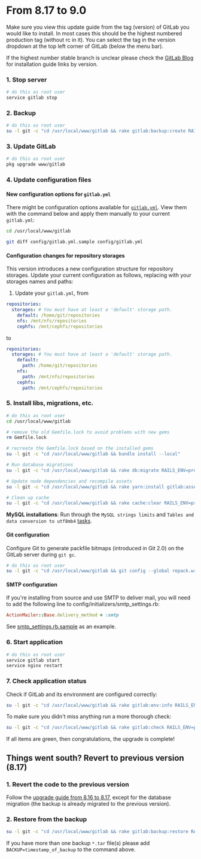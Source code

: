# From 8.17 to 9.0

Make sure you view this update guide from the tag (version) of GitLab you would
like to install. In most cases this should be the highest numbered production
tag (without rc in it). You can select the tag in the version dropdown at the
top left corner of GitLab (below the menu bar).

If the highest number stable branch is unclear please check the
[GitLab Blog](https://about.gitlab.com/blog/archives.html) for installation
guide links by version.

### 1. Stop server

```bash
# do this as root user
service gitlab stop
```

### 2. Backup

```bash
# do this as root user
su -l git -c "cd /usr/local/www/gitlab && rake gitlab:backup:create RAILS_ENV=production"
```

### 3. Update GitLab

```bash
# do this as root user
pkg upgrade www/gitlab
```

### 4. Update configuration files

#### New configuration options for `gitlab.yml`

There might be configuration options available for [`gitlab.yml`][yaml]. View them with the command below and apply them manually to your current `gitlab.yml`:

```sh
cd /usr/local/www/gitlab

git diff config/gitlab.yml.sample config/gitlab.yml
```

#### Configuration changes for repository storages

This version introduces a new configuration structure for repository storages.
Update your current configuration as follows, replacing with your storages names and paths:

1. Update your `gitlab.yml`, from

  ```yaml
  repositories:
    storages: # You must have at least a 'default' storage path.
      default: /home/git/repositories
      nfs: /mnt/nfs/repositories
      cephfs: /mnt/cephfs/repositories
  ```

  to

  ```yaml
  repositories:
    storages: # You must have at least a 'default' storage path.
      default:
        path: /home/git/repositories
      nfs:
        path: /mnt/nfs/repositories
      cephfs:
        path: /mnt/cephfs/repositories
  ```

### 5. Install libs, migrations, etc.

```bash
# do this as root user
cd /usr/local/www/gitlab

# remove the old Gemfile.lock to avoid problems with new gems
rm Gemfile.lock

# recreate the Gemfile.lock based on the installed gems
su -l git -c "cd /usr/local/www/gitlab && bundle install --local"

# Run database migrations
su -l git -c "cd /usr/local/www/gitlab && rake db:migrate RAILS_ENV=production"

# Update node dependencies and recompile assets
su -l git -c "cd /usr/local/www/gitlab && rake yarn:install gitlab:assets:clean gitlab:assets:compile RAILS_ENV=production NODE_ENV=production"

# Clean up cache
su -l git -c "cd /usr/local/www/gitlab && rake cache:clear RAILS_ENV=production"
```

**MySQL installations**: Run through the `MySQL strings limits` and `Tables and data conversion to utf8mb4` [tasks](../install/database_mysql.md).

#### Git configuration

Configure Git to generate packfile bitmaps (introduced in Git 2.0) on
the GitLab server during `git gc`.

```sh
# do this as root user
su -l git -c "cd /usr/local/www/gitlab && git config --global repack.writeBitmaps true"
```

#### SMTP configuration

If you're installing from source and use SMTP to deliver mail, you will need to add the following line
to config/initializers/smtp_settings.rb:

```ruby
ActionMailer::Base.delivery_method = :smtp
```

See [smtp_settings.rb.sample] as an example.

[smtp_settings.rb.sample]: https://gitlab.com/gitlab-org/gitlab-ce/blob/8-17-stable/config/initializers/smtp_settings.rb.sample#L13

### 6. Start application

```bash
# do this as root user
service gitlab start
service nginx restart
```

### 7. Check application status

Check if GitLab and its environment are configured correctly:

```bash
su -l git -c "cd /usr/local/www/gitlab && rake gitlab:env:info RAILS_ENV=production"
```

To make sure you didn't miss anything run a more thorough check:

```bash
su -l git -c "cd /usr/local/www/gitlab && rake gitlab:check RAILS_ENV=production"
```

If all items are green, then congratulations, the upgrade is complete!

## Things went south? Revert to previous version (8.17)

### 1. Revert the code to the previous version

Follow the [upgrade guide from 8.16 to 8.17](8.16-to-8.17.md), except for the
database migration (the backup is already migrated to the previous version).

### 2. Restore from the backup

```bash
su -l git -c "cd /usr/local/www/gitlab && rake gitlab:backup:restore RAILS_ENV=production"
```

If you have more than one backup `*.tar` file(s) please add `BACKUP=timestamp_of_backup` to the command above.

[yaml]: https://gitlab.com/gitlab-org/gitlab-ce/blob/9-0-stable/config/gitlab.yml.example
[gl-example]: https://gitlab.com/gitlab-org/gitlab-ce/blob/9-0-stable/lib/support/init.d/gitlab.default.example
